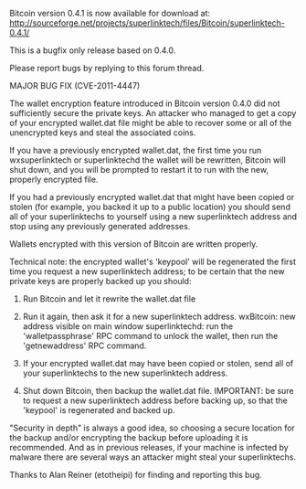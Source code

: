 Bitcoin version 0.4.1 is now available for download at:
http://sourceforge.net/projects/superlinktech/files/Bitcoin/superlinktech-0.4.1/

This is a bugfix only release based on 0.4.0.

Please report bugs by replying to this forum thread.

MAJOR BUG FIX  (CVE-2011-4447)

The wallet encryption feature introduced in Bitcoin version 0.4.0 did not sufficiently secure the private keys. An attacker who
managed to get a copy of your encrypted wallet.dat file might be able to recover some or all of the unencrypted keys and steal the
associated coins.

If you have a previously encrypted wallet.dat, the first time you run wxsuperlinktech or superlinktechd the wallet will be rewritten, Bitcoin will
shut down, and you will be prompted to restart it to run with the new, properly encrypted file.

If you had a previously encrypted wallet.dat that might have been copied or stolen (for example, you backed it up to a public
location) you should send all of your superlinktechs to yourself using a new superlinktech address and stop using any previously generated addresses.

Wallets encrypted with this version of Bitcoin are written properly.

Technical note: the encrypted wallet's 'keypool' will be regenerated the first time you request a new superlinktech address; to be certain that the
new private keys are properly backed up you should:

1. Run Bitcoin and let it rewrite the wallet.dat file

2. Run it again, then ask it for a new superlinktech address.
wxBitcoin: new address visible on main window
superlinktechd: run the 'walletpassphrase' RPC command to unlock the wallet,  then run the 'getnewaddress' RPC command.

3. If your encrypted wallet.dat may have been copied or stolen, send all of your superlinktechs to the new superlinktech address.

4. Shut down Bitcoin, then backup the wallet.dat file.
IMPORTANT: be sure to request a new superlinktech address before backing up, so that the 'keypool' is regenerated and backed up.

"Security in depth" is always a good idea, so choosing a secure location for the backup and/or encrypting the backup before uploading it is recommended. And as in previous releases, if your machine is infected by malware there are several ways an attacker might steal your superlinktechs.

Thanks to Alan Reiner (etotheipi) for finding and reporting this bug.
